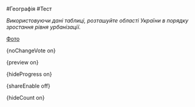 #Географія #Тест

*Використовуючи дані таблиці, розташуйте області України в порядку зростання рівня урбанізації.*

[Фото](https://zno.osvita.ua//doc/images/znotest/28/2884/51.jpg)

{noChangeVote on}

{preview on}

{hideProgress on}

{shareEnable off}

{hideCount on}

